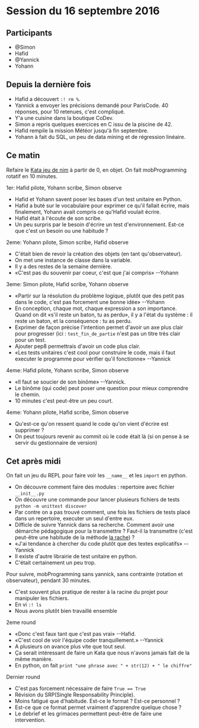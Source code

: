 # Session du 16 septembre 2016

## Participants

- @Simon
- Hafid
- @Yannick
- Yohann

## Depuis la dernière fois

- Hafid a découvert `:! rm %`.
- Yannick a envoyer les précisions demandé pour ParisCode. 40 réponses, pour 10
  retenues, c'est compliqué.
- Y'a une cuisine dans la boutique CoDev.
- Simon a repris quelques exercices en C issu de la piscine de 42.
- Hafid rempile la mission Météor jusqu'à fin septembre.
- Yohann à fait du SQL, un peu de data mining et de régression linéaire.


## Ce matin

Refaire le [Kata jeu de nim](http://codingdojo.org/kata/Nim/) à partir de 0, en objet. On fait mobProgramming rotatif
en 10 minutes.

1er: Hafid pilote, Yohann scribe, Simon observe

- Hafid et Yohann savent poser les bases d'un test unitaire en Python.
- Hafid a buté sur le vocabulaire pour exprimer ce qu'il fallait écrire, mais
  finalement, Yohann avait compris ce qu'Hafid voulait écrire.
- Hafid était à l'écoute de son scribe.
- Un peu surpris par le besoin d'écrire un test d'environnement. Est-ce que
  c'est un besoin ou une habitude ?

2eme: Yohann pilote, Simon scribe, Hafid observe

- C'était bien de revoir la création des objets (en tant qu'observateur).
- On met une instance de classe dans la variable.
- Il y a des restes de la semaine dernière.
- «C'est pas du souvenir par coeur, c'est que j'ai compris» --Yohann

3eme: Simon pilote, Hafid scribe, Yohann observe

- «Partir sur la résolution du problème logique, plutôt que des petit pas dans
  le code, c'est pas forcement une bonne idée» --Yohann
- En conception, chaque mot, chaque expression a son importance. Quand on dit
  «s'il reste un baton, tu as perdu», il y a l'état du système : il reste un
  baton, et la conséquence : tu as perdu.
- Exprimer de façon précise l'intention permet d'avoir un axe plus clair pour
  progresser (ici : `test_fin_de_partie` n'est pas un titre très clair pour un
  test.
- Ajouter pep8 permettrais d'avoir un code plus clair.
- «Les tests unitaires c'est cool pour construire le code, mais il faut executer le programme pour vérifier qu'il fonctionne» --Yannick

4eme: Hafid pilote, Yohann scribe, Simon observe

- «Il faut se soucier de son binôme» --Yannick.
- Le binôme (qui code) peut poser une question pour mieux comprendre le chemin.
- 10 minutes c'est peut-être un peu court.

4eme: Yohann pilote, Hafid scribe, Simon observe

- Qu'est-ce qu'on ressent quand le code qu'on vient d'écrire est supprimer ?
- On peut toujours revenir au commit où le code était là (si on pense à se servir du gestionnaire de version)


## Cet après midi

On fait un jeu du REPL pour faire voir les `__name__` et les `import` en python.

- On découvre comment faire des modules : repertoire avec fichier `__init__.py`
- On découvre une commande pour lancer plusieurs fichiers de tests `python -m
  unittest discover`
- Par contre on a pas trouvé comment, une fois les fichiers de tests placé dans
  un repertoire, executer un seul d'entre eux.
- Difficle de suivre Yannick dans sa recherche. Comment avoir une démarche
  pédagogique pour la transmettre ? Faut-il la transmettre (c'est peut-être une
  habitude de la méthode [la rache](http://www.la-rache.com/)) ?
- «J'ai tendance à chercher du code plutôt que des textes explicatifs» --Yannick
- Il existe d'autre librairie de test unitaire en python.
- C'était certainement un peu trop.

Pour suivre, mobProgramming sans yannick, sans contrainte (rotation et observateur), pendant 30 minutes.

- C'est souvent plus pratique de rester à la racine du projet pour manipuler les fichiers.
- En vi `:! ls`
- Nous avons plutôt bien travaillé ensemble

2eme round

- «Donc c'est faux tant que c'est pas vrai» --Hafid.
- «C'est cool de voir l'équipe coder tranquillement.» --Yannick
- A plusieurs on avance plus vite que tout seul.
- Ça serait intéressant de faire un Kata que nous n'avons jamais fait de la même manière.
- En python, on fait `print "une phrase avec " + str(12) + " le chiffre"`

Dernier round

- C'est pas forcement nécessaire de faire `True == True`
- Révision du SRP(Single Responsability Principle).
- Moins fatigué que d'habitude. Est-ce le format ? Est-ce personnel ?
- Est-ce que ce format permet vraiment d'apprendre quelque chose ?
- Le debrief et les grimaces permettent peut-être de faire une intervention.

